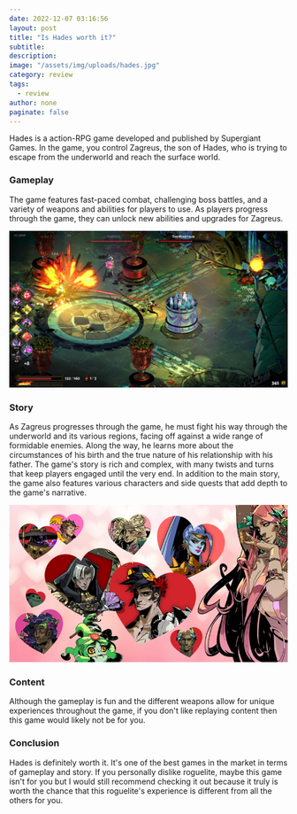 ```yaml
---
date: 2022-12-07 03:16:56
layout: post
title: "Is Hades worth it?"
subtitle:
description:
image: "/assets/img/uploads/hades.jpg"
category: review
tags:
  - review
author: none
paginate: false
---
```

Hades is a action-RPG game developed and published by Supergiant Games. In the game, you control Zagreus, the son of Hades, who is trying to escape from the underworld and reach the surface world.

### Gameplay
The game features fast-paced combat, challenging boss battles, and a variety of weapons and abilities for players to use. As players progress through the game, they can unlock new abilities and upgrades for Zagreus.

![Hades gameplay](/assets/img/uploads/hdg.jpg)

### Story
As Zagreus progresses through the game, he must fight his way through the underworld and its various regions, facing off against a wide range of formidable enemies. Along the way, he learns more about the circumstances of his birth and the true nature of his relationship with his father. The game's story is rich and complex, with many twists and turns that keep players engaged until the very end.
In addition to the main story, the game also features various characters and side quests that add depth to the game's narrative.

![Hades gameplay](/assets/img/uploads/hade.jpg)

### Content
Although the gameplay is fun and the different weapons allow for unique experiences throughout the game, if you don't like replaying content then this game would likely not be for you.

### Conclusion
Hades is definitely worth it. It's one of the best games in the market in terms of gameplay and story. If you personally dislike roguelite, maybe this game isn't for you but I would still recommend checking it out because it truly is worth the chance that this roguelite's experience is different from all the others for you.
